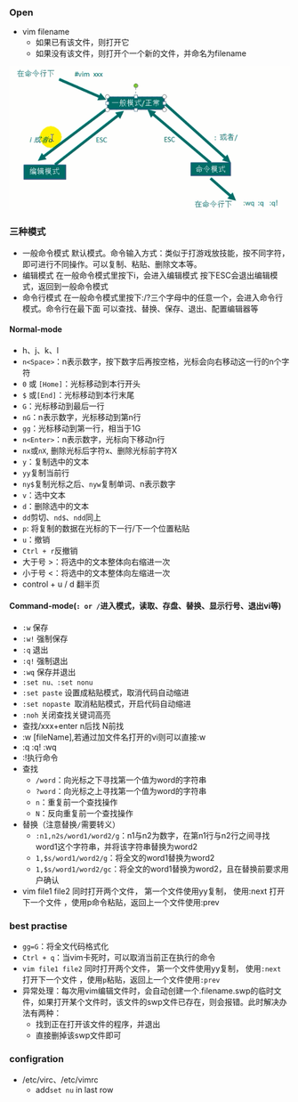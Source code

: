 ### Open

- vim filename
  - 如果已有该文件，则打开它
  - 如果没有该文件，则打开个一个新的文件，并命名为filename

![](./images/vim-1.png)

### 三种模式

- 一般命令模式
          默认模式。命令输入方式：类似于打游戏放技能，按不同字符，即可进行不同操作。可以复制、粘贴、删除文本等。
- 编辑模式
          在一般命令模式里按下i，会进入编辑模式
          按下ESC会退出编辑模式，返回到一般命令模式
- 命令行模式
          在一般命令模式里按下:/?三个字母中的任意一个，会进入命令行模式。命令行在最下面
          可以查找、替换、保存、退出、配置编辑器等

#### Normal-mode

- h、j、k、l
- `n<Space>`：n表示数字，按下数字后再按空格，光标会向右移动这一行的n个字符
- `0` 或 `[Home]`：光标移动到本行开头
- `$` 或`[End]`：光标移动到本行末尾
- `G`：光标移动到最后一行
-  `nG`：n表示数字，光标移动到第n行
- `gg`：光标移动到第一行，相当于1G
- `n<Enter>`：n表示数字，光标向下移动n行
- `nx`或`nX`, 删除光标后字符x、删除光标前字符X
- `y`：复制选中的文本
- `yy`复制当前行
- `ny$`复制光标之后、`nyw`复制单词、n表示数字
- `v`：选中文本
- `d`：删除选中的文本
- `dd`剪切、`nd$`、`ndd`同上
- `p`: 将复制的数据在光标的下一行/下一个位置粘贴
- `u`：撤销
- `Ctrl + r`反撤销
- 大于号 >：将选中的文本整体向右缩进一次
- 小于号 <：将选中的文本整体向左缩进一次
- control + u / d 翻半页

#### Command-mode(`: or /`进入模式，读取、存盘、替换、显示行号、退出vi等)

- `:w` 保存
- `:w!` 强制保存
- `:q` 退出
- `:q!` 强制退出
- `:wq` 保存并退出
- `:set nu、:set nonu`
- `:set paste` 设置成粘贴模式，取消代码自动缩进
-  `:set nopaste `取消粘贴模式，开启代码自动缩进
- `:noh` 关闭查找关键词高亮
- 查找/xxx+enter  n后找  N前找
- :w [fileName],若通过加文件名打开的vi则可以直接:w
- :q :q! :wq
- :!执行命令
- 查找
  - `/word`：向光标之下寻找第一个值为word的字符串
  - `?word`：向光标之上寻找第一个值为word的字符串
  -  `n`：重复前一个查找操作
  - `N`：反向重复前一个查找操作
- 替换（注意替换`/`需要转义）
  - `:n1,n2s/word1/word2/g`：n1与n2为数字，在第n1行与n2行之间寻找word1这个字符串，并将该字符串替换为word2
  -  `1,$s/word1/word2/g`：将全文的word1替换为word2
  -  `1,$s/word1/word2/gc`：将全文的word1替换为word2，且在替换前要求用户确认
- vim file1 file2 同时打开两个文件， 第一个文件使用yy复制， 使用:next 打开下一个文件 ，使用p命令粘贴，返回上一个文件使用:prev

### best practise

- `gg=G`：将全文代码格式化
- `Ctrl + q`：当vim卡死时，可以取消当前正在执行的命令
- `vim file1 file2` 同时打开两个文件， 第一个文件使用yy复制， 使用`:next `打开下一个文件 ，使用`p`粘贴，返回上一个文件使用`:prev`
- 异常处理：每次用vim编辑文件时，会自动创建一个.filename.swp的临时文件，如果打开某个文件时，该文件的swp文件已存在，则会报错。此时解决办法有两种：
  - 找到正在打开该文件的程序，并退出
  - 直接删掉该swp文件即可

### configration

- /etc/virc、/etc/vimrc
  - add`set nu` in last row